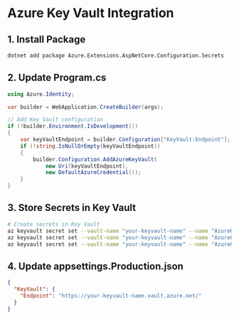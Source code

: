 # Azure Key Vault Integration

## 1. Install Package
```bash
dotnet add package Azure.Extensions.AspNetCore.Configuration.Secrets
```

## 2. Update Program.cs
```csharp
using Azure.Identity;

var builder = WebApplication.CreateBuilder(args);

// Add Key Vault configuration
if (!builder.Environment.IsDevelopment())
{
    var keyVaultEndpoint = builder.Configuration["KeyVault:Endpoint"];
    if (!string.IsNullOrEmpty(keyVaultEndpoint))
    {
        builder.Configuration.AddAzureKeyVault(
            new Uri(keyVaultEndpoint),
            new DefaultAzureCredential());
    }
}
```

## 3. Store Secrets in Key Vault
```bash
# Create secrets in Key Vault
az keyvault secret set --vault-name "your-keyvault-name" --name "AzureOpenAI--Endpoint" --value "https://your-resource.openai.azure.com/"
az keyvault secret set --vault-name "your-keyvault-name" --name "AzureOpenAI--ApiKey" --value "your-api-key"
az keyvault secret set --vault-name "your-keyvault-name" --name "AzureOpenAI--DeploymentName" --value "gpt-35-turbo"
```

## 4. Update appsettings.Production.json
```json
{
  "KeyVault": {
    "Endpoint": "https://your-keyvault-name.vault.azure.net/"
  }
}
```